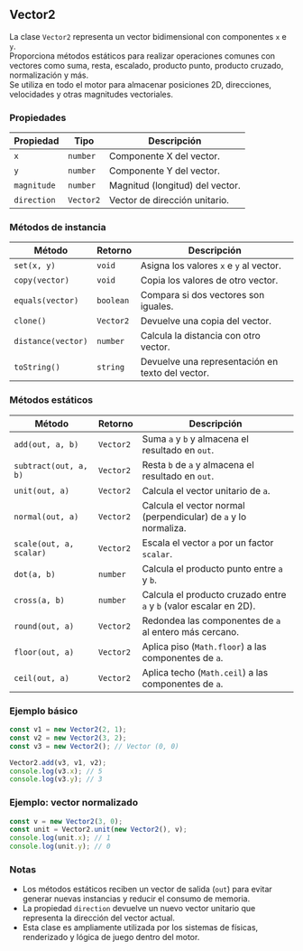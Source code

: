## Vector2

La clase `Vector2` representa un vector bidimensional con componentes `x` e `y`.  
Proporciona métodos estáticos para realizar operaciones comunes con vectores como suma, resta, escalado, producto punto, producto cruzado, normalización y más.  
Se utiliza en todo el motor para almacenar posiciones 2D, direcciones, velocidades y otras magnitudes vectoriales.

### Propiedades

| Propiedad   | Tipo      | Descripción                     |
| ----------- | --------- | ------------------------------- |
| `x`         | `number`  | Componente X del vector.        |
| `y`         | `number`  | Componente Y del vector.        |
| `magnitude` | `number`  | Magnitud (longitud) del vector. |
| `direction` | `Vector2` | Vector de dirección unitario.   |

### Métodos de instancia

| Método             | Retorno   | Descripción                                      |
| ------------------ | --------- | ------------------------------------------------ |
| `set(x, y)`        | `void`    | Asigna los valores `x` e `y` al vector.          |
| `copy(vector)`     | `void`    | Copia los valores de otro vector.                |
| `equals(vector)`   | `boolean` | Compara si dos vectores son iguales.             |
| `clone()`          | `Vector2` | Devuelve una copia del vector.                   |
| `distance(vector)` | `number`  | Calcula la distancia con otro vector.            |
| `toString()`       | `string`  | Devuelve una representación en texto del vector. |

### Métodos estáticos

| Método                  | Retorno   | Descripción                                                        |
| ----------------------- | --------- | ------------------------------------------------------------------ |
| `add(out, a, b)`        | `Vector2` | Suma `a` y `b` y almacena el resultado en `out`.                   |
| `subtract(out, a, b)`   | `Vector2` | Resta `b` de `a` y almacena el resultado en `out`.                 |
| `unit(out, a)`          | `Vector2` | Calcula el vector unitario de `a`.                                 |
| `normal(out, a)`        | `Vector2` | Calcula el vector normal (perpendicular) de `a` y lo normaliza.    |
| `scale(out, a, scalar)` | `Vector2` | Escala el vector `a` por un factor `scalar`.                       |
| `dot(a, b)`             | `number`  | Calcula el producto punto entre `a` y `b`.                         |
| `cross(a, b)`           | `number`  | Calcula el producto cruzado entre `a` y `b` (valor escalar en 2D). |
| `round(out, a)`         | `Vector2` | Redondea las componentes de `a` al entero más cercano.             |
| `floor(out, a)`         | `Vector2` | Aplica piso (`Math.floor`) a las componentes de `a`.               |
| `ceil(out, a)`          | `Vector2` | Aplica techo (`Math.ceil`) a las componentes de `a`.               |

### Ejemplo básico

```typescript
const v1 = new Vector2(2, 1);
const v2 = new Vector2(3, 2);
const v3 = new Vector2(); // Vector (0, 0)

Vector2.add(v3, v1, v2);
console.log(v3.x); // 5
console.log(v3.y); // 3
```

### Ejemplo: vector normalizado

```typescript
const v = new Vector2(3, 0);
const unit = Vector2.unit(new Vector2(), v);
console.log(unit.x); // 1
console.log(unit.y); // 0
```

### Notas

-   Los métodos estáticos reciben un vector de salida (`out`) para evitar generar nuevas instancias y reducir el consumo de memoria.
-   La propiedad `direction` devuelve un nuevo vector unitario que representa la dirección del vector actual.
-   Esta clase es ampliamente utilizada por los sistemas de físicas, renderizado y lógica de juego dentro del motor.
